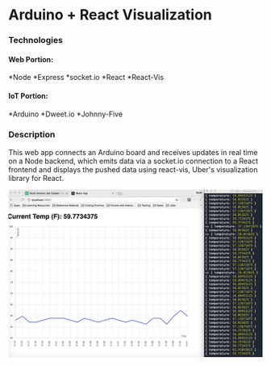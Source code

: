 # Arduino + React Visualization

### Technologies
#### Web Portion:
*Node
*Express
*socket.io
*React
*React-Vis
#### IoT Portion:
*Arduino
*Dweet.io
*Johnny-Five

### Description
This web app connects an Arduino board and receives updates in real time on a Node backend, which emits data via a socket.io connection to a React frontend and displays the pushed data using react-vis, Uber's visualization library for React.

![app](/React+Arduino.gif?raw=true)